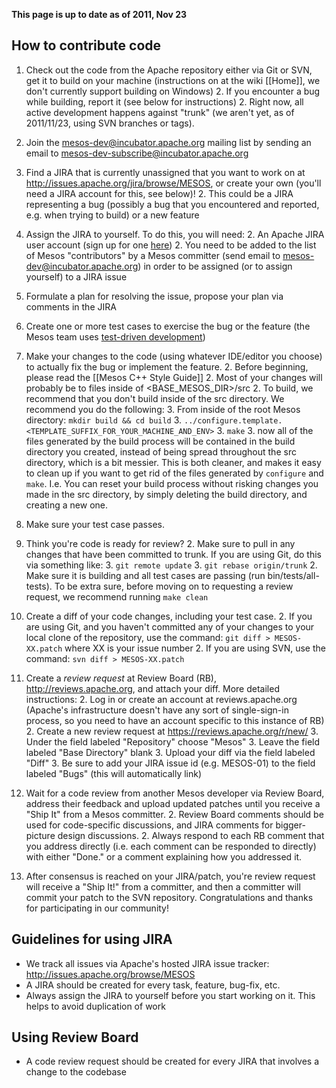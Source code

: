 **This page is up to date as of 2011, Nov 23**

## How to contribute code
1. Check out the code from the Apache repository either via Git or SVN, get it to build on your machine (instructions on at the wiki [[Home]], we don't currently support building on Windows)
    2. If you encounter a bug while building, report it (see below for instructions)
    2. Right now, all active development happens against "trunk" (we aren't yet, as of 2011/11/23, using SVN branches or tags).

1. Join the mesos-dev@incubator.apache.org mailing list by sending an email to mesos-dev-subscribe@incubator.apache.org

1. Find a JIRA that is currently unassigned that you want to work on at http://issues.apache.org/jira/browse/MESOS, or create your own (you'll need a JIRA account for this, see below)!
    2. This could be a JIRA representing a bug (possibly a bug that you encountered and reported, e.g. when trying to build) or a new feature

1. Assign the JIRA to yourself. To do this, you will need:
    2. An Apache JIRA user account (sign up for one [here](https://issues.apache.org/jira/secure/Signup!default.jspa))
    2. You need to be added to the list of Mesos "contributors" by a Mesos committer (send email to mesos-dev@incubator.apache.org) in order to be assigned (or to assign yourself) to a JIRA issue

1. Formulate a plan for resolving the issue, propose your plan via comments in the JIRA

1. Create one or more test cases to exercise the bug or the feature (the Mesos team uses [test-driven development](http://en.wikipedia.org/wiki/Test-driven_development))

1. Make your changes to the code (using whatever IDE/editor you choose) to actually fix the bug or implement the feature.
    2. Before beginning, please read the [[Mesos C++ Style Guide]]
    2. Most of your changes will probably be to files inside of <BASE_MESOS_DIR>/src
    2. To build, we recommend that you don't build inside of the src directory. We recommend you do the following:
        3. From inside of the root Mesos directory: `mkdir build && cd build`
        3. `../configure.template.<TEMPLATE_SUFFIX_FOR_YOUR_MACHINE_AND_ENV>`
        3. `make`
        3. now all of the files generated by the build process will be contained in the build directory you created, instead of being spread throughout the src directory, which is a bit messier. This is both cleaner, and makes it easy to clean up if you want to get rid of the files generated by `configure` and `make`. I.e. You can reset your build process without risking changes you made in the src directory, by simply deleting the build directory, and creating a new one.

1. Make sure your test case passes.

1. Think you're code is ready for review?
    2. Make sure to pull in any changes that have been committed to trunk. If you are using Git, do this via something like:
        3. `git remote update`
        3. `git rebase origin/trunk`
    2. Make sure it is building and all test cases are passing (run bin/tests/all-tests). To be extra sure, before moving on to requesting a review request, we recommend running `make clean`

1. Create a diff of your code changes, including your test case.
    2. If you are using Git, and you haven't committed any of your changes to your local clone of the repository, use the command: `git diff > MESOS-XX.patch` where XX is your issue number
    2. If you are using SVN, use the command: `svn diff > MESOS-XX.patch`

1. Create a <i>review request</i> at Review Board (RB), http://reviews.apache.org, and attach your diff. More detailed instructions:
    2. Log in or create an account at reviews.apache.org (Apache's infrastructure doesn't have any sort of single-sign-in process, so you need to have an account specific to this instance of RB)
    2. Create a new review request at https://reviews.apache.org/r/new/
        3. Under the field labeled "Repository" choose "Mesos"
        3. Leave the field labeled "Base Directory" blank
        3. Upload your diff via the field labeled "Diff"
        3. Be sure to add your JIRA issue id (e.g. MESOS-01) to the field labeled "Bugs" (this will automatically link)

1. Wait for a code review from another Mesos developer via Review Board, address their feedback and upload updated patches until you receive a "Ship It" from a Mesos committer.
    2. Review Board comments should be used for code-specific discussions, and JIRA comments for bigger-picture design discussions.
    2. Always respond to each RB comment that you address directly (i.e. each comment can be responded to directly) with either "Done." or a comment explaining how you addressed it.

1. After consensus is reached on your JIRA/patch, you're review request will receive a "Ship It!" from a committer, and then a committer will commit your patch to the SVN repository. Congratulations and thanks for participating in our community!


## Guidelines for using JIRA
* We track all issues via Apache's hosted JIRA issue tracker: http://issues.apache.org/browse/MESOS
* A JIRA should be created for every task, feature, bug-fix, etc.
* Always assign the JIRA to yourself before you start working on it. This helps to avoid duplication of work

## Using Review Board
* A code review request should be created for every JIRA that involves a change to the codebase
